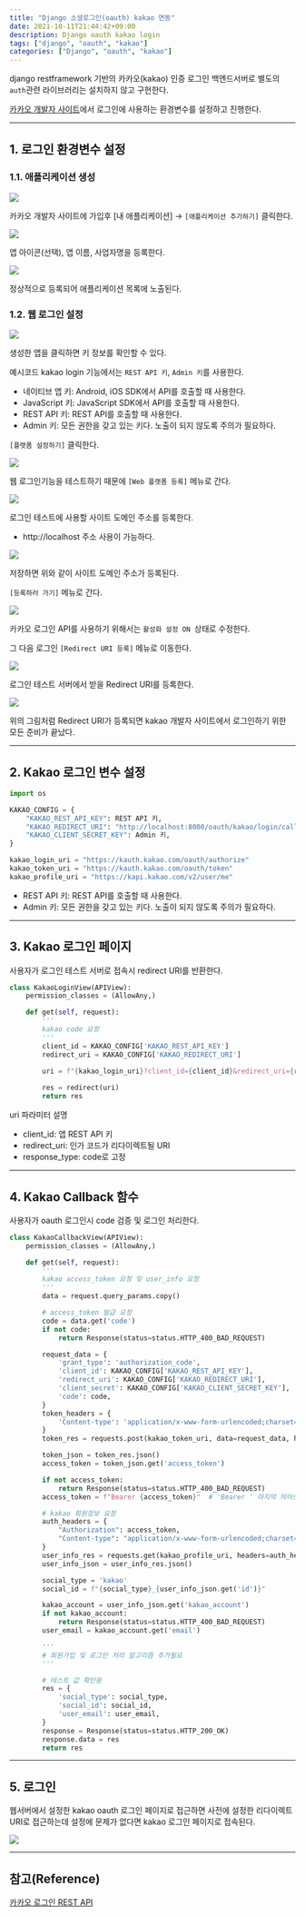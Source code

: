 ```yaml
---
title: "Django 소셜로그인(oauth) kakao 연동"
date: 2021-10-11T21:44:42+09:00
description: Django oauth kakao login
tags: ["django", "oauth", "kakao"]
categories: ["Django", "oauth", "kakao"]
---
```




django restframework 기반의 카카오(kakao) 인증 로그인 백엔드서버로 별도의 `auth`관련 라이브러리는 설치하지 않고 구현한다.

[카카오 개발자 사이트](https://developers.kakao.com/)에서 로그인에 사용하는 환경변수를 설정하고 진행한다.


---

## 1. 로그인 환경변수 설정

### 1.1. 애플리케이션 생성

![](../images/django-oauth-kakao/oauth_kakao-1.png?raw=true)

카카오 개발자 사이트에 가입후 [내 애플리케이션] → `[애플리케이션 추가하기]` 클릭한다.

![](../images/django-oauth-kakao/oauth_kakao-2.png?raw=true)

앱 아이콘(선택), 앱 이름, 사업자명을 등록한다.

![](../images/django-oauth-kakao/oauth_kakao-3.png?raw=true)

정상적으로 등록되어 애플리케이션 목록에 노출된다.


### 1.2. 웹 로그인 설정

![](../images/django-oauth-kakao/oauth_kakao-4.png?raw=true)

생성한 앱을 클릭하면 키 정보를 확인할 수 있다.

예시코드 kakao login 기능에서는 `REST API 키`, `Admin 키`를 사용한다.
- 네이티브 앱 키: Android, iOS SDK에서 API를 호출할 때 사용한다.
- JavaScript 키: JavaScript SDK에서 API를 호출할 때 사용한다.
- REST API 키: REST API를 호출할 때 사용한다.
- Admin 키: 모든 권한을 갖고 있는 키다. 노출이 되지 않도록 주의가 필요하다.

`[플랫폼 설정하기]` 클릭한다.

![](../images/django-oauth-kakao/oauth_kakao-5.png?raw=true)

웹 로그인기능을 테스트하기 때문에 `[Web 플랫폼 등록]` 메뉴로 간다.

![](../images/django-oauth-kakao/oauth_kakao-6.png?raw=true)

로그인 테스트에 사용할 사이트 도메인 주소를 등록한다.
- http://localhost 주소 사용이 가능하다.

![](../images/django-oauth-kakao/oauth_kakao-7.png?raw=true)

저장하면 위와 같이 사이트 도메인 주소가 등록된다.

`[등록하러 가기]` 메뉴로 간다.

![](../images/django-oauth-kakao/oauth_kakao-8.png?raw=true)

카카오 로그인 API를 사용하기 위해서는 `활성화 설정 ON `상태로 수정한다.

그 다음 로그인 `[Redirect URI 등록]` 메뉴로 이동한다.

![](../images/django-oauth-kakao/oauth_kakao-9.png?raw=true)

로그인 테스트 서버에서 받을 Redirect URI를 등록한다.

![](../images/django-oauth-kakao/oauth_kakao-10.png?raw=true)

위의 그림처럼 Redirect URI가 등록되면 kakao 개발자 사이트에서 로그인하기 위한 모든 준비가 끝났다.


---

## 2. Kakao 로그인 변수 설정

```python
import os

KAKAO_CONFIG = {
    "KAKAO_REST_API_KEY": REST API 키,
    "KAKAO_REDIRECT_URI": "http://localhost:8000/oauth/kakao/login/callback/",
    "KAKAO_CLIENT_SECRET_KEY": Admin 키, 
}

kakao_login_uri = "https://kauth.kakao.com/oauth/authorize"
kakao_token_uri = "https://kauth.kakao.com/oauth/token"
kakao_profile_uri = "https://kapi.kakao.com/v2/user/me"
```

- REST API 키: REST API를 호출할 때 사용한다.
- Admin 키: 모든 권한을 갖고 있는 키다. 노출이 되지 않도록 주의가 필요하다.


---

## 3. Kakao 로그인 페이지

사용자가 로그인 테스트 서버로 접속시 redirect URI를 반환한다.

```python
class KakaoLoginView(APIView):
    permission_classes = (AllowAny,)

    def get(self, request):
        '''
        kakao code 요청
        '''
        client_id = KAKAO_CONFIG['KAKAO_REST_API_KEY']
        redirect_uri = KAKAO_CONFIG['KAKAO_REDIRECT_URI']

        uri = f"{kakao_login_uri}?client_id={client_id}&redirect_uri={redirect_uri}&response_type=code"
        
        res = redirect(uri)
        return res
```

uri 파라미터 설명
- client_id: 앱 REST API 키
- redirect_uri: 인가 코드가 리다이렉트될 URI
- response_type: code로 고정


---

## 4. Kakao Callback 함수

사용자가 oauth 로그인시 code 검증 및 로그인 처리한다.

```python
class KakaoCallbackView(APIView):
    permission_classes = (AllowAny,)

    def get(self, request):
        '''
        kakao access_token 요청 및 user_info 요청
        '''
        data = request.query_params.copy()

        # access_token 발급 요청
        code = data.get('code')
        if not code:
            return Response(status=status.HTTP_400_BAD_REQUEST)

        request_data = {
            'grant_type': 'authorization_code',
            'client_id': KAKAO_CONFIG['KAKAO_REST_API_KEY'],
            'redirect_uri': KAKAO_CONFIG['KAKAO_REDIRECT_URI'],
            'client_secret': KAKAO_CONFIG['KAKAO_CLIENT_SECRET_KEY'],
            'code': code,
        }
        token_headers = {
            'Content-type': 'application/x-www-form-urlencoded;charset=utf-8'
        }
        token_res = requests.post(kakao_token_uri, data=request_data, headers=token_headers)

        token_json = token_res.json()
        access_token = token_json.get('access_token')

        if not access_token:
            return Response(status=status.HTTP_400_BAD_REQUEST)
        access_token = f"Bearer {access_token}"  # 'Bearer ' 마지막 띄어쓰기 필수

        # kakao 회원정보 요청
        auth_headers = {
            "Authorization": access_token,
            "Content-type": "application/x-www-form-urlencoded;charset=utf-8",
        }
        user_info_res = requests.get(kakao_profile_uri, headers=auth_headers)
        user_info_json = user_info_res.json()

        social_type = 'kakao'
        social_id = f"{social_type}_{user_info_json.get('id')}"

        kakao_account = user_info_json.get('kakao_account')
        if not kakao_account:
            return Response(status=status.HTTP_400_BAD_REQUEST)
        user_email = kakao_account.get('email')

        '''
        # 회원가입 및 로그인 처리 알고리즘 추가필요
        '''

        # 테스트 값 확인용
        res = {
            'social_type': social_type,
            'social_id': social_id,
            'user_email': user_email,
        }
        response = Response(status=status.HTTP_200_OK)
        response.data = res
        return res
```


---

## 5. 로그인

웹서버에서 설정한 kakao oauth 로그인 페이지로 접근하면 사전에 설정한 리다이렉트 URI로 접근하는데 설정에 문제가 없다면 kakao 로그인 페이지로 접속된다.

![](../images/django-oauth-kakao/oauth_kakao-11.png?raw=true)


---

## 참고(Reference)

[카카오 로그인 REST API](https://developers.kakao.com/docs/latest/ko/kakaologin/rest-api)
